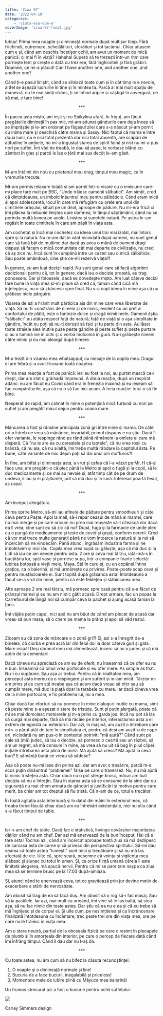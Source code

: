 ```yaml
---
title: 'Ziua 97'
date: '2022-04-18'
categories:
    - 'viata-asa-cum-e'
coverImage: 'ziua-97-final.jpg'
---
```


Iuhuu! Prima mea noapte și dimineață normale după multișor timp. Fără frichineli, cutremure, schelălăituri, sforăituri și tot tacâmul. Chiar uitasem cum e și, când am deschis încetișor ochii, am avut un moment de mică panică: oi mai fi în viață? Hahaha! Superb să te trezești într-un ritm care pornește lent și crește o dată cu trezirea, fără înghionteli și fără grăbiri. Doamne, ce mi-a plăcut! Can I have another one, and another one, and another one?

Când ți-e pasul liniștit, când se aliniază toate cum și în cât timp le e nevoie, altfel se așează lucrurile în tine și în mintea ta. Parcă ai mai mult spațiu de manevră, nu te mai simți strâns, ți se întind aripile și câștigă în anvergură, ce să mai, e tare bine!

<p style="text-align: center;">***</p>

În pacea asta mișto, am ieșit și cu Spikylina afară, în friguț, am făcut pregătelile dimineții în pas mic, mi-am adunat gândurile care deja încep să se împrăștie și le-am ordonat pe făgașul zilei care s-a născut și-am pornit cu inima mare și deschisă către mama și Sassy. Nici faptul că mama e între două lumi, nu e nici total prezentă dar nici total absentă, are scăpări de atitudine în ambele, nu mi-a îngustat starea de spirit faină și nici nu mi-a pus nori pe suflet. Îmi văd de treabă, le dau să pape, le vorbesc blând cu zâmbet în glas și parcă le las o țâră mai sus decât le-am găsit.

<p style="text-align: center;">***</p>

M-am întâlnit din nou cu prietenul meu drag, timpul meu magic, ca în vremurile trecute.

Mi-am permis relaxare totală și am pornit într-o visare cu o emisiune care-mi place tare mult pe BBC, "Unde trăiesc oamenii sălbatici". Am simțit, cred că dintotdeauna, un imbold înăuntrul meu pentru sălbăticie. Când eram mică și apoi adolescentă, locul în care mă refugiam cu orele era unul din cimitirele orașului, situat pe un deal, aproape de pădure. Nu mi-era frică ci îmi plăcea la nebunie liniștea care domnea, în timpul săptămânii, când nu se perinda multă lumea pe acolo. Liniștea și sunetele naturii. Pe astea le-am regăsit în toate cimitirele în care am pășit în viața asta.

Am cochetat și încă mai cochetez cu ideea unui trai mai izolat, mai întors spre și la natură. Nu m-am dat în vânt niciodată după oameni, nu sunt genul care să facă băi de mulțime dar dacă aș avea o mână de oameni dragi dispuși să facem o mică comunitate cât mai departe de civilizație, nu cred că aș zice nu. Încă sunt în cumpănă între un castel sau o mică sălbăticie. Sau poate amândouă, cine știe ce-mi rezervă viața?!

În genere, eu am luat decizii rapid. Nu sunt genul care să facă algoritmi decizionali pentru că, tot în genere, dacă iau o decizie proastă, eu trag ponoasele. Dar și foloasele, dacă se dovedește mișto. Am luat câteva decizii tare bune la viața mea și-mi place să cred că, taman când cică mă înțelepțesc, nu o să zbârcesc spre final. Nu s-a copt ideea în mine așa că nu grăbesc nicio pârguire.

Visarea de azi a hrănit mult părticica aia din mine care vrea libertate de viață. Să nu fii constrâns de nimeni și de nimic, evident cu un preț al confortului de plătit, este o fantezie dulce și dragă inimii mele. Oamenii ăștia "sălbatici" au atâta respect față de natură, față de viață și o așa simplitate în gândire, încât nu poți să nu-ți dorești să faci și tu parte din asta. Au lăsat toate straiele alea inutile puse peste gândire și peste suflet și peste purtare și au o lumină vie în ochi și o vorbă molcomă în gură. Nu-i grăbește nimeni către nimic și nu mai aleargă după himere.

<p style="text-align: center;">***</p>

M-a trezit din visarea mea whatsappul, cu mesaje de la copila mea. Dragul ei are febră și a avut frisoane toată noaptea.

Prima mea reacție a fost de panică: ieri au fost la noi, au purtat mască ce-i drept, dar am stat o grămadă împreună. A doua reacție, după un respirat adânc: nu am făcut eu Covid când era în frenezia maximă și eu ieșeam să fac cumpărăturile, așa că nu o să fac nici acum. A treia reacție: totul o să fie bine.

Nesperat de rapid, am calmat în mine o potențială mică furtună cu nori pe suflet și am pregătit micul dejun pentru coana mare.

<p style="text-align: center;">***</p>

Mâncarea a fost și rămâne principala zonă gri între mine și mama. De câte ori o întreb ce vrea să mănânce, invariabil, primul răspuns e nu știu. Dacă îi ofer variante, le respinge rând pe rând până rămânem la omleta ei care mă disperă. Că "nu le are ea cu cerealele și cu laptele", că nu vrea roșii cu brânză, că nu aia, că nu ailaltă, îmi trebe multă răbdare la capitolul ăsta. Pe bune, câte variante de mic dejun poți să dai unui om mofturos?!

În fine, am bifat și dimineața asta, a vrut și cafea că l-a văzut pe Mr. H că-și face una, am pregătit-o că plec până la Metro și apoi o fugă și la copii, să le duc medicamente și ce mai au nevoie și, atât timp cât de pe drum de undeva, îi iau și ei prăjiturele, pot să mă duc și în lună. Interesul poartă fesul, as usual.

<p style="text-align: center;">***</p>

Am început alergătura.

Prima oprire Metro, să-mi iau afinele de pădure pentru smoothieuri și câte ceva pentru Paște. Apoi la mall, să-i repar ceasul de mână al mamei, care nu mai merge și pe care oricum nu prea mai reușește să-l citească dar dacă ea îl vrea, cine sunt eu să zic că nu? După, fuga și la farmacie de unde plec cu o pungă de medicamente și teste de covid și gripă, conform cererii. Cred că vor mai trece multe generații până ne vom întoarce la natură și la noi să încercăm să ne vindecăm. Până atunci, îngrășăm industria farma și ne înbolnăvim și mai rău. Copila mea vrea supă cu găluște, așa că mă duc și la Lidl să iau ce am nevoie pentru asta. 2 ore și ceva mai târziu, iată-mă-s în bucătăria lor, spăl vase și pornesc supa, într-o companie foarte selectă: iubirea botoasă a vieții mele, Maya. Stă în curuleț, cu un copănel întins grațios, ca o balerină, și mă urmărește cu privirea. Poate-poate scap ceva și pentru mustăcioarele ei. Sunt topită după grăsanca asta! Întotdeauna a făcut ce-a vrut din mine, pentru că este feblețea și slăbiciunea mea.

Alte aproape 2 ore mai târziu, mă pornesc spre casă pentru că s-a făcut de prânzul mamei și eu nu am nimic gătit acasă. Drept urmare, fac un popas la Carrefourul de lângă noi să cumpăr ceva la pachet și ajung acasă taman la țanc.

Îmi vâjâie puțin capul, nici apă nu am băut de când am plecat de acasă dar vreau să pun masa, să o chem pe mama la prânz și apoi să văd restul.

<p style="text-align: center;">***</p>

Ziceam eu că zona de mâncare e o zonă gri?! Ei, azi s-a înnegrit de-a binelea, că ciorba e prea acră iar din felul doi ia doar câteva guri și gata. Mare risipă! Deși domnul meu mă alimentează, încerc să nu o judec și să mă abțin de la comentarii.

Dacă cineva nu apreciază ce am eu de oferit, nu înseamnă că ce ofer eu nu e bun. Înseamnă că omul vrea portocale și eu ofer mere. As simple as that. Nu-i cu supărare. Sau așa ar trebui. Pentru că în realitatea mea, am perceput asta mereu ca o respingere și am suferit și m-am micit. Târzior m-am prins și eu cum stă treaba așa că acum dacă vreau să ofer sau să cumpăr mere, mă duc la piață doar la tarabele cu mere. Iar dacă cineva vrea de la mine portocale, e fix problema lui, nu a mea.

Chiar dacă fac eforturi să nu pornesc în mine dialoguri inutile cu mama, simt că peste mine s-a așezat o stare de tristețe. Sunt și puțin alergată, poate că mi se mai domolesc motoarele și m-a prins cu garda jos. Încă nu pot să las să curgă mai departe, fără să mă râcâie pe interior, interacțiunea asta a ei extrem de egoistă cu exteriorul. Dar azi, în mașină, am auzit o întrebare care mi s-a părut atât de tare în simplitatea ei, pentru că deși am auzit-o de nșpe ori, niciodată nu am pus-o în contextul potrivit: "mă ajută?" Când sunt pe cale să (mă) judec, să iau o decizie, să pornesc o ceartă sau un război, să am un regret, să mă consum în mine, aș vrea să nu uit să bag în pliul clipei inițiale întrebarea asta plină de miez: Mă ajută să cresc? Mă ajută la ceva bun? E sămânță bună ce vreau să sădesc?

Așa că poate nu-mi iese din prima azi, dar am avut o tresărire, parcă m-a scos puțin dinăuntrul "problemei" false pe care o traversez. Nu, nu mă ajută la nimic tristețea asta. Chiar dacă nu o pot șterge brusc, măcar am luat decizia că nu o întrețin. Stau în starea asta să se consume de la sine dar cu siguranță nu mai chem armata de gânduri și justificări și motive pentru care merit, ba chiar am tot dreptul să fiu tristă. Că n-am de ce, totul e trecător.

În toată agitația asta interioară și în datul din mâini în exteriorul meu, că treaba trebe făcută chiar dacă am eu întrebări existențiale, nici nu știu când s-a făcut timpul de table.

<p style="text-align: center;">***</p>

Iar n-am chef de table. Dacă fac o statistică, învinge covârșitor majoritatea dăților când nu am chef. Dar azi mă enervează de la bun început. Hai că e tare asta! Tocmai azi, când am încercat aproape toată ziua să mă dezlipesc de carcasa asta de carne și să privesc din perspectiva spiritului. Să-mi dau seama că toate astea "lumești" sunt mici și trecătoare și să nu mă las afectată de ele. Uite că, spre seară, pesemne că voința și vigilența mea slăbesc și alunec cu totul în uman. Și, ca orice ființă umană căreia îi este limitată alegerea, mă apucă nervii. Pentru că mi se pare tare nașpa ca ziua mea să se termine brusc pe la 17:00 după-amiaza.

Și, atunci când te enervează ceva, tot ce gravitează prin jur devine motiv de exacerbare a stării de nervozitate.

Am obosit să trag de ea să facă duș. Am obosit să o rog să-i fac masaj. Sau să ia pastilele. Iar azi, mai mult ca oricând, îmi vine să le las baltă, să stea așa, să nu fac nimic din toate astea. Dar știu că ea nu e ea și că eu trebe să mă îngrijesc și de corpul ei. Și uite cum, pe nesimțitelea și cu încrâncenare finalizată întotdeauna cu încântare, trec peste trei ore din viața mea, ore pe care nu le trăiesc în viața mea.

Am o stare neutră, parțial de la oboseala fizică pe care o resimt în pleoapele de plumb și în amorțeala din interior, pe care o percep de fiecare dată când îmi înfrâng timpul. Când îl dau dar nu l-aș da.

<p style="text-align: center;">***</p>

Cu toate astea, nu am cum să nu bifez la căsuța recunoștinței:

1. O noapte și o dimineață normale și line!
2. Bucuria de a face bucurii, inegalabilă și priceless!
3. Momentele mele de iubire plină cu Măyuca mea balerină!

Un frumos strecurat azi a fost o bucurie pentru ochii sufletului:

![](images/kitchen.jpeg)

Carley Simmers design
